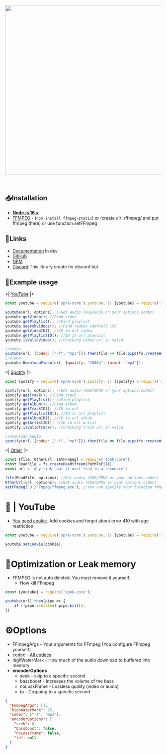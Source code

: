 <div align="center">
  <br />
  <p>
    <a href="https://github.com/SNIPPIK/node-spnk-core"><img src="https://cdn.discordapp.com/attachments/860113484493881365/869477290126487592/23c3dd7402ce6ec0.png" width="546" alt="" /></a>
  </p>
  <br />
</div>

## 📥Installation
- [**Node.js 16.x**](https://nodejs.org)
- [FFMPEG](http://ffmpeg.org/download.html) - (`npm install ffmpeg-static`) or (create dir ./ffmpeg/ and put ffmpeg there) or use function setFFmpeg

## 🔗Links
- [Documentation](https://github.com/SNIPPIK/node-spnk-core/tree/main/Docs) In dev
- [GitHub](https://github.com/SNIPPIK/node-spnk-core)
- [NPM](https://www.npmjs.com/package/spnk-core)
- [Discord](https://discord.com/) This library create for discord bot


## 📄Example usage
<| [YouTube](https://www.youtube.com) |>
```js
const youtube = require('spnk-core').youtube; || {youtube} = require('spnk-core');

youtube(url, options); //Get audio (OGG/OPUS or your options.codec)
youtube.getVideo(); //Find video
youtube.getPlaylist(); //Find playlist
youtube.searchVideos(); //Find videos (default 15)
youtube.getVideoID(); //ID in url video
youtube.getPlaylistID(); //ID in url playlist
youtube.isValidVideo(); //Checking video url in valid

//Audio
youtube(url, {codec: ["-f", "mp3"]}).then(file => file.pipe(fs.createWriteStream('Audio.mp3')));
//Video
youtube.DownloadVideo(url, {quality: "1080p", format: "mp4"});
```
<| [Spotify](https://open.spotify.com) |>
```js
const spotify = require('spnk-core').spotify; || {spotify} = require('spnk-core');

spotify(url, options); //Get audio (OGG/OPUS or your options.codec)
spotify.getTrack(); //Find track
spotify.getPlaylist(); //Find playlist
spotify.getAlbum(); //Find album
spotify.getTrackID(); //ID in url
spotify.getPlaylistID(); //ID in url playlist
spotify.getAlbumID(); //ID in url album
spotify.getArtistID(); //ID in url artist
spotify.isValidTrack(); //Checking track url in valid

//Download Audio
spotify(url, {codec: ["-f", "mp3"]}).then(file => file.pipe(fs.createWriteStream('Audio.mp3')))
```
<| [Other]() |>
```js
const {file, OtherUrl, setFFmpeg} = require('spnk-core');
const ReadFile = fs.createReadStream(PathToFile);
const url = 'Any link, but it must lead to a resource';

file(ReadFile, options); //Get audio (OGG/OPUS or your options.codec)
OtherUrl(url, options); //Get audio (OGG/OPUS or your options.codec)
setFFmpeg('D:/FFmpeg/ffmpeg.exe'); //You can specify your location ffmpeg
```

# 🔞 | YouTube
- [You need cookie](https://cdn.discordapp.com/attachments/860113484493881365/872278395118043206/2021-1-04_033941.png).
Add cookies and forget about error 410 with age restriction
```js
const youtube = require('spnk-core').youtube; || {youtube} = require('spnk-core');

youtube.setCookie(cookie);
```

# 🛑Optimization or Leak memory 
- FFMPEG is not auto deleted. You must remove it yourself.
  - How kill FFmpeg
```js
const {youtube} = require('spnk-core');

youtube(url).then(pipe => {
    if (!pipe.isKilled) pipe.kill();
})
```

# ⚙️Options
- FFmpegArgs - Your arguments for FFmpeg (You configure FFmpeg yourself)
- codec - [All codecs](https://www.ffmpeg.org/ffmpeg-codecs.html#Audio-Encoders)
- highWaterMark - How much of the audio download to buffered into memory
- **encoderOptions**
  - seek - skip to a specific second
  - bassboost - Increases the volume of the bass
  - noLossFrame - Lossless quality (video or audio)
  - to - Cropping to a specific second

```json
{
  "FFmpegArgs": [],
  "highWaterMark": 25,
  "codec": ["-f", "mp3"],
  "encoderOptions": {
    "seek": 0,
    "bassboost": false,
    "noLossFrame": false,
    "to": null
  }
}
```